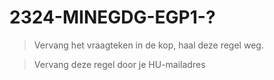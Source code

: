 # 2324-MINEGDG-EGP1-?

> Vervang het vraagteken in de kop, haal deze regel weg.

> Vervang deze regel door je HU-mailadres
